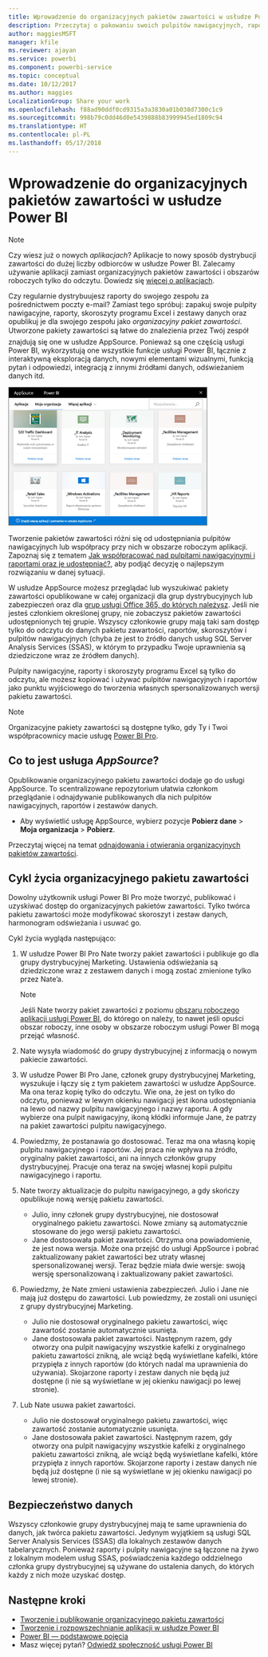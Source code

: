```yaml
---
title: Wprowadzenie do organizacyjnych pakietów zawartości w usłudze Power BI
description: Przeczytaj o pakowaniu swoich pulpitów nawigacyjnych, raportów, skoroszytów programu Excel i zestawów danych do organizacyjnych pakietów zawartości i udostępnianiu ich współpracownikom.
author: maggiesMSFT
manager: kfile
ms.reviewer: ajayan
ms.service: powerbi
ms.component: powerbi-service
ms.topic: conceptual
ms.date: 10/12/2017
ms.author: maggies
LocalizationGroup: Share your work
ms.openlocfilehash: f88ad90ddf0cd9315a3a3830a01b038d7300c1c9
ms.sourcegitcommit: 998b79c0dd46d0e5439888b83999945ed1809c94
ms.translationtype: HT
ms.contentlocale: pl-PL
ms.lasthandoff: 05/17/2018
---
```

# <a name="intro-to-organizational-content-packs-in-power-bi"></a>Wprowadzenie do organizacyjnych pakietów zawartości w usłudze Power BI
> [!NOTE]
> Czy wiesz już o nowych *aplikacjach*? Aplikacje to nowy sposób dystrybucji zawartości do dużej liczby odbiorców w usłudze Power BI. Zalecamy używanie aplikacji zamiast organizacyjnych pakietów zawartości i obszarów roboczych tylko do odczytu. Dowiedz się [więcej o aplikacjach](service-install-use-apps.md).
> 
> 

Czy regularnie dystrybuujesz raporty do swojego zespołu za pośrednictwem poczty e-mail? Zamiast tego spróbuj: zapakuj swoje pulpity nawigacyjne, raporty, skoroszyty programu Excel i zestawy danych oraz opublikuj je dla swojego zespołu jako *organizacyjny pakiet zawartości*. Utworzone pakiety zawartości są łatwe do znalezienia przez Twój zespół &#151; znajdują się one w usłudze AppSource. Ponieważ są one częścią usługi Power BI, wykorzystują one wszystkie funkcje usługi Power BI, łącznie z interaktywną eksploracją danych, nowymi elementami wizualnymi, funkcją pytań i odpowiedzi, integracją z innymi źródłami danych, odświeżaniem danych itd.

![](media/service-organizational-content-pack-introduction/power-bi-org-content-packs.png)

Tworzenie pakietów zawartości różni się od udostępniania pulpitów nawigacyjnych lub współpracy przy nich w obszarze roboczym aplikacji. Zapoznaj się z tematem [Jak współpracować nad pulpitami nawigacyjnymi i raportami oraz je udostępniać?](service-how-to-collaborate-distribute-dashboards-reports.md), aby podjąć decyzję o najlepszym rozwiązaniu w danej sytuacji. 

W usłudze AppSource możesz przeglądać lub wyszukiwać pakiety zawartości opublikowane w całej organizacji dla grup dystrybucyjnych lub zabezpieczeń oraz dla [grup usługi Office 365, do których należysz](https://support.office.com/article/Create-a-group-in-Office-365-7124dc4c-1de9-40d4-b096-e8add19209e9). Jeśli nie jesteś członkiem określonej grupy, nie zobaczysz pakietów zawartości udostępnionych tej grupie. Wszyscy członkowie grupy mają taki sam dostęp tylko do odczytu do danych pakietu zawartości, raportów, skoroszytów i pulpitów nawigacyjnych (chyba że jest to źródło danych usług SQL Server Analysis Services (SSAS), w którym to przypadku Twoje uprawnienia są dziedziczone wraz ze źródłem danych).

Pulpity nawigacyjne, raporty i skoroszyty programu Excel są tylko do odczytu, ale możesz kopiować i używać pulpitów nawigacyjnych i raportów jako punktu wyjściowego do tworzenia własnych spersonalizowanych wersji pakietu zawartości.

> [!NOTE]
> Organizacyjne pakiety zawartości są dostępne tylko, gdy Ty i Twoi współpracownicy macie usługę [Power BI Pro](service-free-vs-pro.md).
> 
> 

## <a name="what-is-appsource"></a>Co to jest usługa *AppSource*?
Opublikowanie organizacyjnego pakietu zawartości dodaje go do usługi AppSource.  To scentralizowane repozytorium ułatwia członkom przeglądanie i odnajdywanie publikowanych dla nich pulpitów nawigacyjnych, raportów i zestawów danych.  

* Aby wyświetlić usługę AppSource, wybierz pozycje **Pobierz dane** > **Moja organizacja** > **Pobierz**.

Przeczytaj więcej na temat [odnajdowania i otwierania organizacyjnych pakietów zawartości](service-organizational-content-pack-find-and-open.md).

## <a name="the-life-cycle-of-an-organizational-content-pack"></a>Cykl życia organizacyjnego pakietu zawartości
Dowolny użytkownik usługi Power BI Pro może tworzyć, publikować i uzyskiwać dostęp do organizacyjnych pakietów zawartości. Tylko twórca pakietu zawartości może modyfikować skoroszyt i zestaw danych, harmonogram odświeżania i usuwać go.

Cykl życia wygląda następująco:

1. W usłudze Power BI Pro Nate tworzy pakiet zawartości i publikuje go dla grupy dystrybucyjnej Marketing. Ustawienia odświeżania są dziedziczone wraz z zestawem danych i mogą zostać zmienione tylko przez Nate’a.
   
   > [!NOTE]
   > Jeśli Nate tworzy pakiet zawartości z poziomu [obszaru roboczego aplikacji usługi Power BI](service-create-distribute-apps.md), do którego on należy, to nawet jeśli opuści obszar roboczy, inne osoby w obszarze roboczym usługi Power BI mogą przejąć własność.
   > 
   > 
2. Nate wysyła wiadomość do grupy dystrybucyjnej z informacją o nowym pakiecie zawartości.
3. W usłudze Power BI Pro Jane, członek grupy dystrybucyjnej Marketing, wyszukuje i łączy się z tym pakietem zawartości w usłudze AppSource. Ma ona teraz kopię tylko do odczytu.  Wie ona, że jest on tylko do odczytu, ponieważ w lewym okienku nawigacji jest ikona udostępniania na lewo od nazwy pulpitu nawigacyjnego i nazwy raportu. A gdy wybierze ona pulpit nawigacyjny, ikoną kłódki informuje Jane, że patrzy na pakiet zawartości pulpitu nawigacyjnego. 
4. Powiedzmy, że postanawia go dostosować. Teraz ma ona własną kopię pulpitu nawigacyjnego i raportów. Jej praca nie wpływa na źródło, oryginalny pakiet zawartości, ani na innych członków grupy dystrybucyjnej. Pracuje ona teraz na swojej własnej kopii pulpitu nawigacyjnego i raportu.
5. Nate tworzy aktualizacje do pulpitu nawigacyjnego, a gdy skończy opublikuje nową wersję pakietu zawartości.
   
   * Julio, inny członek grupy dystrybucyjnej, nie dostosował oryginalnego pakietu zawartości. Nowe zmiany są automatycznie stosowane do jego wersji pakietu zawartości.  
   * Jane dostosowała pakiet zawartości. Otrzyma ona powiadomienie, że jest nowa wersja.  Może ona przejść do usługi AppSource i pobrać zaktualizowany pakiet zawartości bez utraty własnej spersonalizowanej wersji. Teraz będzie miała dwie wersje: swoją wersję spersonalizowaną i zaktualizowany pakiet zawartości.
6. Powiedzmy, że Nate zmieni ustawienia zabezpieczeń. Julio i Jane nie mają już dostępu do zawartości. Lub powiedzmy, że zostali oni usunięci z grupy dystrybucyjnej Marketing.
   
   * Julio nie dostosował oryginalnego pakietu zawartości, więc zawartość zostanie automatycznie usunięta. 
   * Jane dostosowała pakiet zawartości. Następnym razem, gdy otworzy ona pulpit nawigacyjny wszystkie kafelki z oryginalnego pakietu zawartości znikną, ale wciąż będą wyświetlane kafelki, które przypięła z innych raportów (do których nadal ma uprawnienia do używania). Skojarzone raporty i zestaw danych nie będą już dostępne (i nie są wyświetlane w jej okienku nawigacji po lewej stronie).
7. Lub Nate usuwa pakiet zawartości.
   
   * Julio nie dostosował oryginalnego pakietu zawartości, więc zawartość zostanie automatycznie usunięta. 
   * Jane dostosowała pakiet zawartości. Następnym razem, gdy otworzy ona pulpit nawigacyjny wszystkie kafelki z oryginalnego pakietu zawartości znikną, ale wciąż będą wyświetlane kafelki, które przypięła z innych raportów. Skojarzone raporty i zestaw danych nie będą już dostępne (i nie są wyświetlane w jej okienku nawigacji po lewej stronie).

## <a name="data-security"></a>Bezpieczeństwo danych
Wszyscy członkowie grupy dystrybucyjnej mają te same uprawnienia do danych, jak twórca pakietu zawartości. Jedynym wyjątkiem są usługi SQL Server Analysis Services (SSAS) dla lokalnych zestawów danych tabelarycznych. Ponieważ raporty i pulpity nawigacyjne są łączone na żywo z lokalnym modelem usług SSAS, poświadczenia każdego oddzielnego członka grupy dystrybucyjnej są używane do ustalenia danych, do których każdy z nich może uzyskać dostęp.

## <a name="next-steps"></a>Następne kroki
* [Tworzenie i publikowanie organizacyjnego pakietu zawartości](service-organizational-content-pack-create-and-publish.md)
* [Tworzenie i rozpowszechnianie aplikacji w usłudze Power BI](service-create-distribute-apps.md) 
* [Power BI — podstawowe pojęcia](service-basic-concepts.md)
* Masz więcej pytań? [Odwiedź społeczność usługi Power BI](http://community.powerbi.com/)


